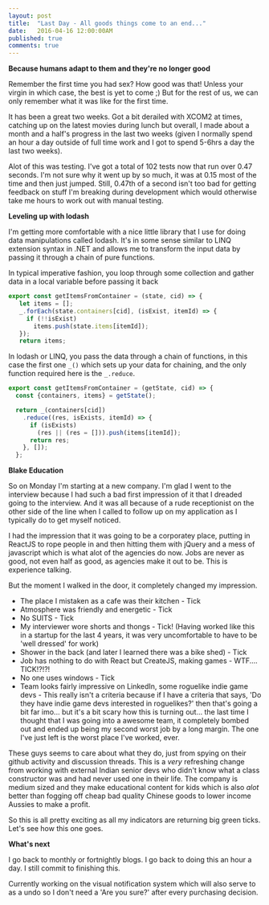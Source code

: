 ```yaml
---
layout: post
title:  "Last Day - All goods things come to an end..."
date:   2016-04-16 12:00:00AM
published: true
comments: true
---
```


**Because humans adapt to them and they're no longer good**

Remember the first time you had sex? How good was that! Unless your virgin in which case, the best is yet to come ;) But for the rest of us, we can only remember what it was like for the first time.

It has been a great two weeks. Got a bit derailed with XCOM2 at times, catching up on the latest movies during lunch but overall, I made about a month and a half's progress in the last two weeks (given I normally spend an hour a day outside of full time work and I got to spend 5-6hrs a day the last two weeks).

Alot of this was testing. I've got a total of 102 tests now that run over 0.47 seconds. I'm not sure why it went up by so much, it was at 0.15 most of the time and then just jumped. Still, 0.47th of a second isn't too bad for getting feedback on stuff I'm breaking during development which would otherwise take me hours to work out with manual testing.

**Leveling up with lodash**

I'm getting more comfortable with a nice little library that I use for doing data manipulations called lodash. It's in some sense similar to LINQ extension syntax in .NET and allows me to transform the input data by passing it through a chain of pure functions.

In typical imperative fashion, you loop through some collection and gather data in a local variable before passing it back

```javascript
export const getItemsFromContainer = (state, cid) => {
   let items = [];
   _.forEach(state.containers[cid], (isExist, itemId) => {
     if (!!isExist)
       items.push(state.items[itemId]);
   });
   return items;
```

In lodash or LINQ, you pass the data through a chain of functions, in this case the first one `_()` which sets up your data for chaining, and the only function required here is the `_.reduce`.

```javascript
export const getItemsFromContainer = (getState, cid) => {
  const {containers, items} = getState();

  return _(containers[cid])
    .reduce((res, isExists, itemId) => {
      if (isExists)
        (res || (res = [])).push(items[itemId]);
      return res;
    }, []);
  };
```

**Blake Education**

So on Monday I'm starting at a new company. I'm glad I went to the interview because I had such a bad first impression of it that I dreaded going to the interview. And it was all because of a rude receptionist on the other side of the line when I called to follow up on my application as I typically do to get myself noticed.

I had the impression that it was going to be a corporatey place, putting in ReactJS to rope people in and then hitting them with jQuery and a mess of javascript which is what alot of the agencies do now. Jobs are never as good, not even half as good, as agencies make it out to be. This is experience talking.

But the moment I walked in the door, it completely changed my impression.

- The place I mistaken as a cafe was their kitchen - Tick
- Atmosphere was friendly and energetic - Tick
- No SUITS - Tick
- My interviewer wore shorts and thongs - Tick! (Having worked like this in a startup for the last 4 years, it was very uncomfortable to have to be 'well dressed' for work)
- Shower in the back (and later I learned there was a bike shed) - Tick
- Job has nothing to do with React but CreateJS, making games - WTF.... TICK!?!?!
- No one uses windows - Tick
- Team looks fairly impressive on LinkedIn, some roguelike indie game devs - This really isn't a criteria because if I have a criteria that says, 'Do they have indie game devs interested in roguelikes?' then that's going a bit far imo... but it's a bit scary how this is turning out... the last time I thought that I was going into a awesome team, it completely bombed out and ended up being my second worst job by a long margin. The one I've just left is the worst place I've worked, ever.

These guys seems to care about what they do, just from spying on their github activity and discussion threads. This is a *very* refreshing change from working with external Indian senior devs who didn't know what a class constructor was and had never used one in their life.
The company is medium sized and they make educational content for kids which is also *alot* better than fogging off cheap bad quality Chinese goods to lower income Aussies to make a profit.

So this is all pretty exciting as all my indicators are returning big green ticks. Let's see how this one goes.

**What's next**

I go back to monthly or fortnightly blogs. I go back to doing this an hour a day. I still commit to finishing this.

Currently working on the visual notification system which will also serve to as a undo so I don't need a 'Are you sure?' after every purchasing decision.